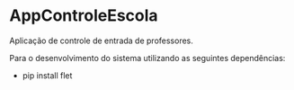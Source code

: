# AppControleEscola
Aplicação de controle de entrada de professores. 

Para o desenvolvimento do sistema utilizando as seguintes dependências:

* pip install flet
